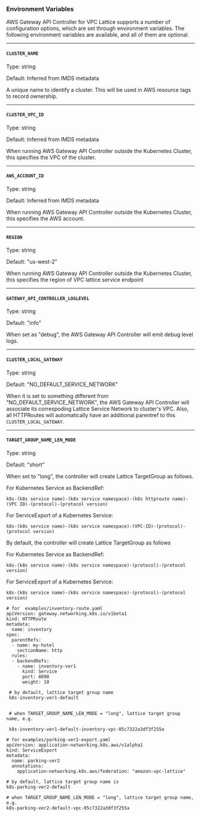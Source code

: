 ### Environment Variables
AWS Gateway API Controller for VPC Lattice supports a number of configuration options, which are set through environment variables.
The following environment variables are available, and all of them are optional.

---

#### `CLUSTER_NAME`

Type: string

Default: Inferred from IMDS metadata

A unique name to identify a cluster. This will be used in AWS resource tags to record ownership.

---

#### `CLUSTER_VPC_ID`

Type: string

Default: Inferred from IMDS metadata

When running AWS Gateway API Controller outside the Kubernetes Cluster, this specifies the VPC of the cluster.

---

#### `AWS_ACCOUNT_ID`

Type: string

Default: Inferred from IMDS metadata

When running AWS Gateway API Controller outside the Kubernetes Cluster, this specifies the AWS account.

---

#### `REGION`

Type: string

Default: "us-west-2"

When running AWS Gateway API Controller outside the Kubernetes Cluster, this specifies the region of VPC lattice service endpoint

---

#### `GATEWAY_API_CONTROLLER_LOGLEVEL`

Type: string

Default: "info"

When set as "debug", the AWS Gateway API Controller will emit debug level logs.


---

#### `CLUSTER_LOCAL_GATEWAY`

Type: string

Default: "NO_DEFAULT_SERVICE_NETWORK"

When it is set to something different from "NO_DEFAULT_SERVICE_NETWORK", the AWS Gateway API Controller will associate its correspoding Lattice Service Network to cluster's VPC.
Also, all HTTPRoutes will automatically have an additional parentref to this `CLUSTER_LOCAL_GATEWAY`.

---

#### `TARGET_GROUP_NAME_LEN_MODE`

Type: string

Default:  "short"

When set to "long", the controller will create Lattice TargetGroup as follows.

For Kubernetes Service as BackendRef:

`k8s-(k8s service name)-(k8s service namespace)-(k8s httproute name)-(VPC ID)-(protocol)-(protocol version)`

For ServiceExport of a Kubernetes Service:

`k8s-(k8s service name)-(k8s service namespace)-(VPC-ID)-(protocol)-(protocol version)`

By default, the controller will create Lattice TargetGroup as follows

For Kubernetes Service as BackendRef:

`k8s-(k8s service name)-(k8s service namespace)-(protocol)-(protocol version)`

For ServiceExport of a Kubernetes Service:

`k8s-(k8s service name)-(k8s service namespace)-(protocol)-(protocol version)`


```
# for  examples/inventory-route.yaml 
apiVersion: gateway.networking.k8s.io/v1beta1
kind: HTTPRoute
metadata:
  name: inventory
spec:
  parentRefs:
  - name: my-hotel
    sectionName: http
  rules:
  - backendRefs:
    - name: inventory-ver1
      kind: Service
      port: 8090
      weight: 10

 # by default, lattice target group name 
 k8s-inventory-ver1-default


 # when TARGET_GROUP_NAME_LEN_MODE = "long", lattice target group name, e.g.

 k8s-inventory-ver1-default-inventory-vpc-05c7322a3df3f255a

```

```
# for examples/parking-ver2-export.yaml 
apiVersion: application-networking.k8s.aws/v1alpha1
kind: ServiceExport
metadata:
  name: parking-ver2
  annotations:
    application-networking.k8s.aws/federation: "amazon-vpc-lattice"

# by default, lattice target group name is
k8s-parking-ver2-default

# when TARGET_GROUP_NAME_LEN_MODE = "long", lattice target group name, e.g.
k8s-parking-ver2-default-vpc-05c7322a3df3f255a

```
